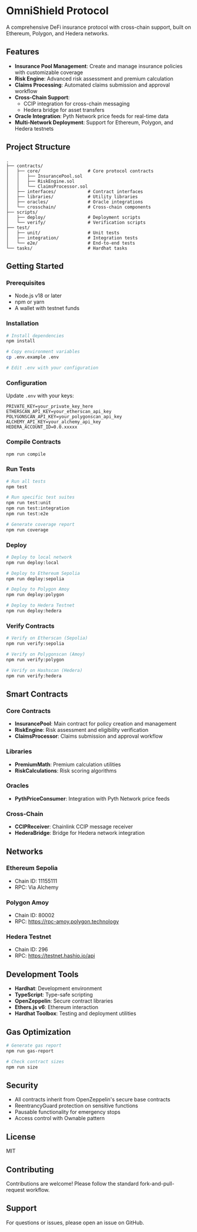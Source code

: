 # OmniShield Protocol

A comprehensive DeFi insurance protocol with cross-chain support, built on Ethereum, Polygon, and Hedera networks.

## Features

- **Insurance Pool Management**: Create and manage insurance policies with customizable coverage
- **Risk Engine**: Advanced risk assessment and premium calculation
- **Claims Processing**: Automated claims submission and approval workflow
- **Cross-Chain Support**:
  - CCIP integration for cross-chain messaging
  - Hedera bridge for asset transfers
- **Oracle Integration**: Pyth Network price feeds for real-time data
- **Multi-Network Deployment**: Support for Ethereum, Polygon, and Hedera testnets

## Project Structure

```
.
├── contracts/
│   ├── core/                  # Core protocol contracts
│   │   ├── InsurancePool.sol
│   │   ├── RiskEngine.sol
│   │   └── ClaimsProcessor.sol
│   ├── interfaces/            # Contract interfaces
│   ├── libraries/             # Utility libraries
│   ├── oracles/               # Oracle integrations
│   └── crosschain/            # Cross-chain components
├── scripts/
│   ├── deploy/                # Deployment scripts
│   └── verify/                # Verification scripts
├── test/
│   ├── unit/                  # Unit tests
│   ├── integration/           # Integration tests
│   └── e2e/                   # End-to-end tests
└── tasks/                     # Hardhat tasks

```

## Getting Started

### Prerequisites

- Node.js v18 or later
- npm or yarn
- A wallet with testnet funds

### Installation

```bash
# Install dependencies
npm install

# Copy environment variables
cp .env.example .env

# Edit .env with your configuration
```

### Configuration

Update `.env` with your keys:

```env
PRIVATE_KEY=your_private_key_here
ETHERSCAN_API_KEY=your_etherscan_api_key
POLYGONSCAN_API_KEY=your_polygonscan_api_key
ALCHEMY_API_KEY=your_alchemy_api_key
HEDERA_ACCOUNT_ID=0.0.xxxxx
```

### Compile Contracts

```bash
npm run compile
```

### Run Tests

```bash
# Run all tests
npm test

# Run specific test suites
npm run test:unit
npm run test:integration
npm run test:e2e

# Generate coverage report
npm run coverage
```

### Deploy

```bash
# Deploy to local network
npm run deploy:local

# Deploy to Ethereum Sepolia
npm run deploy:sepolia

# Deploy to Polygon Amoy
npm run deploy:polygon

# Deploy to Hedera Testnet
npm run deploy:hedera
```

### Verify Contracts

```bash
# Verify on Etherscan (Sepolia)
npm run verify:sepolia

# Verify on Polygonscan (Amoy)
npm run verify:polygon

# Verify on Hashscan (Hedera)
npm run verify:hedera
```

## Smart Contracts

### Core Contracts

- **InsurancePool**: Main contract for policy creation and management
- **RiskEngine**: Risk assessment and eligibility verification
- **ClaimsProcessor**: Claims submission and approval workflow

### Libraries

- **PremiumMath**: Premium calculation utilities
- **RiskCalculations**: Risk scoring algorithms

### Oracles

- **PythPriceConsumer**: Integration with Pyth Network price feeds

### Cross-Chain

- **CCIPReceiver**: Chainlink CCIP message receiver
- **HederaBridge**: Bridge for Hedera network integration

## Networks

### Ethereum Sepolia

- Chain ID: 11155111
- RPC: Via Alchemy

### Polygon Amoy

- Chain ID: 80002
- RPC: https://rpc-amoy.polygon.technology

### Hedera Testnet

- Chain ID: 296
- RPC: https://testnet.hashio.io/api

## Development Tools

- **Hardhat**: Development environment
- **TypeScript**: Type-safe scripting
- **OpenZeppelin**: Secure contract libraries
- **Ethers.js v6**: Ethereum interaction
- **Hardhat Toolbox**: Testing and deployment utilities

## Gas Optimization

```bash
# Generate gas report
npm run gas-report

# Check contract sizes
npm run size
```

## Security

- All contracts inherit from OpenZeppelin's secure base contracts
- ReentrancyGuard protection on sensitive functions
- Pausable functionality for emergency stops
- Access control with Ownable pattern

## License

MIT

## Contributing

Contributions are welcome! Please follow the standard fork-and-pull-request workflow.

## Support

For questions or issues, please open an issue on GitHub.

